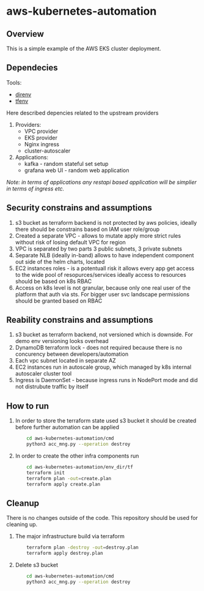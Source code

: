 # aws-kubernetes-automation

## Overview
This is a simple example of the AWS EKS cluster deployment.

## Dependecies

Tools:
- [direnv](https://direnv.net/)
- [tfenv](https://github.com/tfutils/tfenv)

Here described depencies related to the upstream providers

1. Providers:
    - VPC provider
    - EKS provider
    - Nginx ingress
    - cluster-autoscaler
2. Applications:
    - kafka - random stateful set setup
    - grafana web UI - random web application

*Note: in terms of applications any restapi based application will be simplier in terms of ingress etc.*

## Security constrains and assumptions
1. s3 bucket as terraform backend is not protected by aws policies, ideally there should be constrains based on IAM user role/group
2. Created a separate VPC - allows to mutate apply more strict rules without risk of losing default VPC for region
3. VPC is separated by two parts 3 public subnets, 3 private subnets
4. Separate NLB (ideally in-band) allows to have independent component out side of the helm charts, located 
5. EC2 instances roles - is a potentuall risk it allows every app get access to the wide pool of resopurces/services ideally access to resources should be based on k8s RBAC
6. Access on k8s level is not granular, because only one real user of the platform that auth via sts. For bigger user svc landscape permissions should be granted based on RBAC

## Reability constrains and assumptions
1. s3 bucket as terraform backend, not versioned which is downside. For demo env versioning looks overhead
2. DynamoDB terraform lock - does not required because there is no concurency between developers/automation
3. Each vpc subnet located in separate AZ
4. EC2 instances run in autoscale group, which managed by k8s internal autoscaler cluster tool
5. Ingress is DaemonSet - because ingress runs in NodePort mode and did not distrubute traffic by itself

## How to run

1. In order to store the terraform state used s3 bucket it should be created before further automation can be applied
    ```bash
        cd aws-kubernetes-automation/cmd
        python3 acc_mng.py --operation destroy
    ```
2. In order to create the other infra components run
    ```bash
        cd aws-kubernetes-automation/env_dir/tf
        terraform init
        terraform plan -out=create.plan
        terraform apply create.plan
    ```


## Cleanup
There is no changes outside of the code. This repository should be used for cleaning up.

1. The major infrastructure build via terraform
    ```bash
        terraform plan -destroy -out=destroy.plan
        terraform apply destroy.plan
    ```
2. Delete s3 bucket
    ```bash
        cd aws-kubernetes-automation/cmd
        python3 acc_mng.py --operation destroy
    ```